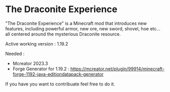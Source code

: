 # The Draconite Experience

"The Draconite Experience" is a Minecraft mod that introduces new features, including powerful armor, new ore, new sword, shovel, hoe etc... all centered around the mysterious Draconite resource.

Active working version : 1.19.2

Needed : 
- Mcreator 2023.3
- Forge Generator for 1.19.2 : https://mcreator.net/plugin/99914/minecraft-forge-1192-java-editiondatapack-generator

If you have you want to contribuate feel free to do it.
